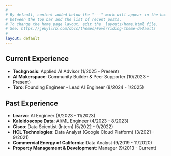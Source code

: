 ```yaml
---
#
# By default, content added below the "---" mark will appear in the home page
# between the top bar and the list of recent posts.
# To change the home page layout, edit the _layouts/home.html file.
# See: https://jekyllrb.com/docs/themes/#overriding-theme-defaults
#
layout: default
---
```


## Current Experience
- **Techgnosis**: Applied AI Advisor (1/2025 - Present)
- **AI Makerspace**: Community Builder & Peer Supporter (10/2023 - Present)
- **Toro**: Founding Engineer - Lead AI Engineer (8/2024 - 1/2025)

## Past Experience
- **Learvo**: AI Engineer (9/2023 - 11/2023)
- **Kaleidoscope Data**: AI/ML Engineer (4/2023 - 8/2023)
- **Cisco**: Data Scientist (Intern) (5/2022 - 9/2022)
- **HCL Technologies**: Data Analyst (Google Cloud Platform) (3/2021 - 9/2021)
- **Commercial Energy of California**: Data Analyst (9/2019 - 11/2020)
- **Property Management & Development**: Manager (9/2013 - Current)
